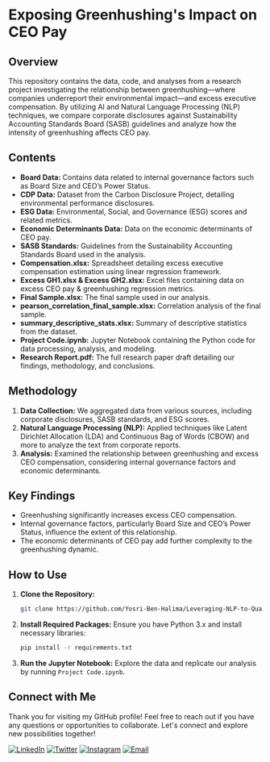 # Exposing Greenhushing's Impact on CEO Pay

## Overview

This repository contains the data, code, and analyses from a research project investigating the relationship between greenhushing—where companies underreport their environmental impact—and excess executive compensation. By utilizing AI and Natural Language Processing (NLP) techniques, we compare corporate disclosures against Sustainability Accounting Standards Board (SASB) guidelines and analyze how the intensity of greenhushing affects CEO pay.

## Contents

- **Board Data:** Contains data related to internal governance factors such as Board Size and CEO’s Power Status.
- **CDP Data:** Dataset from the Carbon Disclosure Project, detailing environmental performance disclosures.
- **ESG Data:** Environmental, Social, and Governance (ESG) scores and related metrics.
- **Economic Determinants Data:** Data on the economic determinants of CEO pay.
- **SASB Standards:** Guidelines from the Sustainability Accounting Standards Board used in the analysis.
- **Compensation.xlsx:** Spreadsheet detailing excess executive compensation estimation using linear regression framework.
- **Excess GH1.xlsx & Excess GH2.xlsx:** Excel files containing data on excess CEO pay & greenhushing regression metrics.
- **Final Sample.xlsx:** The final sample used in our analysis.
- **pearson_correlation_final_sample.xlsx:** Correlation analysis of the final sample.
- **summary_descriptive_stats.xlsx:** Summary of descriptive statistics from the dataset.
- **Project Code.ipynb:** Jupyter Notebook containing the Python code for data processing, analysis, and modeling.
- **Research Report.pdf:** The full research paper draft detailing our findings, methodology, and conclusions.

## Methodology

1. **Data Collection:** We aggregated data from various sources, including corporate disclosures, SASB standards, and ESG scores.
2. **Natural Language Processing (NLP):** Applied techniques like Latent Dirichlet Allocation (LDA) and Continuous Bag of Words (CBOW) and more to analyze the text from corporate reports.
3. **Analysis:** Examined the relationship between greenhushing and excess CEO compensation, considering internal governance factors and economic determinants.

## Key Findings

- Greenhushing significantly increases excess CEO compensation.
- Internal governance factors, particularly Board Size and CEO’s Power Status, influence the extent of this relationship.
- The economic determinants of CEO pay add further complexity to the greenhushing dynamic.

## How to Use

1. **Clone the Repository:**
   ```bash
   git clone https://github.com/Yosri-Ben-Halima/Leveraging-NLP-to-Quantify-Greenhushing-and-Studying-its-Impact-on-Excess-CEO-Pay.git
   ```
2. **Install Required Packages:** Ensure you have Python 3.x and install necessary libraries:
   ```bash
   pip install -r requirements.txt
   ```
3. **Run the Jupyter Notebook:** Explore the data and replicate our analysis by running `Project Code.ipynb`.

## Connect with Me

Thank you for visiting my GitHub profile! Feel free to reach out if you have any questions or opportunities to collaborate. Let's connect and explore new possibilities together!

[![LinkedIn](https://img.shields.io/badge/LinkedIn-Yosri%20Ben%20Halima-blue)](https://www.linkedin.com/in/yosri-ben-halima-3553a9221/)
[![Twitter](https://img.shields.io/badge/Facebook-@Yosry%20Ben%20Hlima-navy)](https://www.facebook.com/NottherealYxsry)
[![Instagram](https://img.shields.io/badge/Instagram-@yosrybh-orange)](https://www.instagram.com/yosrybh/)
[![Email](https://img.shields.io/badge/Email-yosri.benhalima@ept.ucar.tn-white)](yosri.benhalima@ept.ucar.tn)
